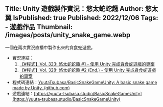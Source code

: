 Title: Unity 遊戲製作實況：悠太蛇蛇趣
Author: 悠太翼
IsPublished: true
Published: 2022/12/06
Tags:
    - 遊戲作品
Thumbnail: /images/posts/unity_snake_game.webp
---
一個在兩次實況直播中製作出來的貪食蛇遊戲。

- 實況連結：
    1. [【#程式】Vol. 323: 悠太蛇蛇趣 #1 - 使用 Unity 完成貪食蛇遊戲的專案 ](https://www.youtube.com/live/pg_dZY2ymPI?feature=share)
    2. [【#程式】Vol. 328: 悠太蛇蛇趣 #2 (End.) - 使用 Unity 完成貪食蛇遊戲的專案](https://www.youtube.com/live/LCJB7voQ2Rw?feature=share)
- 程式碼連結：[YuutaTsubasa/BasicSnakeGameUnity: A basic snake game made by Unity. (github.com)](https://github.com/YuutaTsubasa/BasicSnakeGameUnity)
- 遊戲連結：[https://yuuta-tsubasa.studio/BasicSnakeGameUnity](https://yuuta-tsubasa.studio/BasicSnakeGameUnity)
